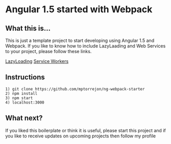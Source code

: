 # Angular **1.5** started with Webpack

## What this is...
This is just a template project to start developing using Angular 1.5 and Webpack. If you like to know how to include
LazyLaading and Web Services to your project, please follow these links.

[LazyLoading](url/here)
[Service Workers](url/here)

## Instructions
```
1) git clone https://github.com/mptorrejon/ng-webpack-starter
2) npm install
3) npm start
4) localhost:3000
```

## What next?
If you liked this boilerplate or think it is useful, please start this project and if you like to receive
updates on upcoming projects then follow my profile 


